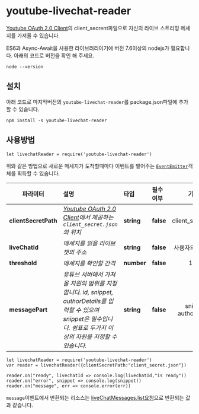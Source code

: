# youtube-livechat-reader
[Youtube OAuth 2.0 Client](https://console.developers.google.com/apis/credentials)의 client_secrent파일으로 자신의 라이브 스트리밍 메세지를 가져올 수 있습니다.

ES6과 Async-Await을 사용한 라이브러리이기에 버전 7.6이상의 nodejs가 필요합니다. 아래의 코드로 버전을 확인 해 주세요.
```
node --version
```

## 설치
아래 코드로 마지막버전의 `youtube-livechat-reader`를 package.json파일에 추가할 수 있습니다.
```
npm install -s youtube-livechat-reader
```

## 사용방법
```
let livechatReader = require('youtube-livechat-reader')
```
위와 같은 방법으로 새로운 메세지가 도착할때마다 이벤트를 뱉어주는 [`EventEmitter`](https://nodejs.org/api/events.html)객체를 획득할 수 있습니다.


| 파라미터     |   설명     | 타입 | 필수여부 | 기본값 |
| --------     |:---------------| :-----| :-----| :-----:|
| **clientSecretPath** | *[Youtube OAuth 2.0 Client](https://console.developers.google.com/apis/credentials)에서 제공하는 `client_secret.json`의 위치* | **string** | **false** | client_secret.json 
| **liveChatId**     | *메세지를 읽을 라이브챗의 주소* | **string** | **false** | 사용자의 라이브챗
| **threshold** |  *메세지를 확인할 간격*  | **number** | **false** | 1000
| **messagePart** |  *유튜브 서버에서 가져올 자원의 범위를 지정합니다. id, snippet, authorDetails를 입력할 수 있으며 snippet은 필수입니다. 쉼표로 두가지 이상의 자원을 지정할 수 있습니다.*  | **string** | **false** | snippet, authorDetails


```
let livechatReader = require('youtube-livechat-reader')
var reader = livechatReader({clientSecretPath:"client_secret.json"})

reader.on("ready", livechatId => console.log(livechatId,"is ready"))
reader.on("error", snippet => console.log(snippet))
reader.on("message", err => console.error(err))
```

`message`이벤트에서 반환되는 리소스는 [liveChatMessages.list요청]('https://developers.google.com/youtube/v3/live/docs/liveChatMessages/list')으로 반환되는 값과 같습니다.